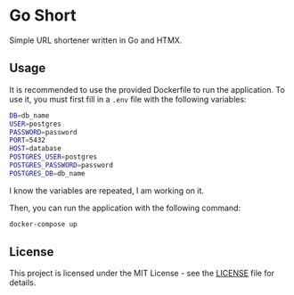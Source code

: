 # Go Short

Simple URL shortener written in Go and HTMX.

## Usage

It is recommended to use the provided Dockerfile to run the application.
To use it, you must first fill in a `.env` file with the following variables:

```bash
DB=db_name
USER=postgres
PASSWORD=password
PORT=5432
HOST=database
POSTGRES_USER=postgres
POSTGRES_PASSWORD=password
POSTGRES_DB=db_name
```

I know the variables are repeated, I am working on it.

Then, you can run the application with the following command:

```bash
docker-compose up
```

## License

This project is licensed under the MIT License - see the [LICENSE](LICENSE) file for details.
